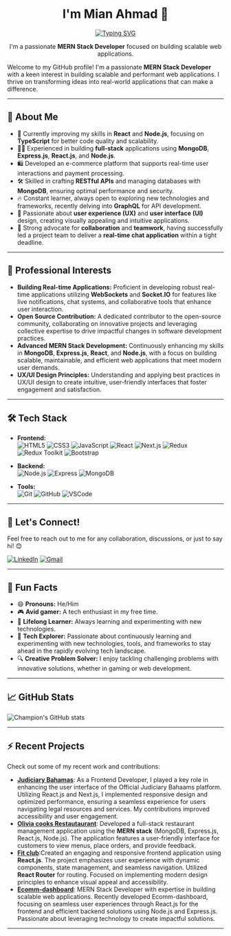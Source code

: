 <div align="center">

# **I'm Mian Ahmad 👋**
[![Typing SVG](https://readme-typing-svg.demolab.com/?lines=MERN+Stack+Developer;Frontend+Developer;Passionate+about+Coding)](https://git.io/typing-svg)

I'm a passionate **MERN Stack Developer** focused on building scalable web applications.
</div>

Welcome to my GitHub profile! I'm a passionate **MERN Stack Developer** with a keen interest in building scalable and performant web applications. I thrive on transforming ideas into real-world applications that can make a difference.

---

## 🚀 About Me

- 🌱 Currently improving my skills in **React** and **Node.js**, focusing on **TypeScript** for better code quality and scalability.
- 👨‍💻 Experienced in building **full-stack** applications using **MongoDB**, **Express.js**, **React.js**, and **Node.js**. 
- 🛍️ Developed an e-commerce platform that supports real-time user interactions and payment processing.
- 🛠 Skilled in crafting **RESTful APIs** and managing databases with **MongoDB**, ensuring optimal performance and security.
- 🔥 Constant learner, always open to exploring new technologies and frameworks, recently delving into **GraphQL** for API development.
- 🎯 Passionate about **user experience (UX)** and **user interface (UI)** design, creating visually appealing and intuitive applications.
- 🤝 Strong advocate for **collaboration** and **teamwork**, having successfully led a project team to deliver a **real-time chat application** within a tight deadline.

---

## 💼 Professional Interests

- **Building Real-time Applications:** Proficient in developing robust real-time applications utilizing **WebSockets** and **Socket.IO** for features like live notifications, chat systems, and collaborative tools that enhance user interaction.
- **Open Source Contribution:** A dedicated contributor to the open-source community, collaborating on innovative projects and leveraging collective expertise to drive impactful changes in software development practices.
- **Advanced MERN Stack Development:** Continuously enhancing my skills in **MongoDB**, **Express.js**, **React**, and **Node.js**, with a focus on building scalable, maintainable, and efficient web applications that meet modern user demands.
- **UX/UI Design Principles:** Understanding and applying best practices in UX/UI design to create intuitive, user-friendly interfaces that foster engagement and satisfaction.

---

## 🛠️ Tech Stack


- **Frontend:**    
  ![HTML5](https://img.shields.io/badge/HTML5-E34F26?style=for-the-badge&logo=html5&logoColor=white) 
  ![CSS3](https://img.shields.io/badge/CSS3-1572B6?style=for-the-badge&logo=css3&logoColor=white)
  ![JavaScript](https://img.shields.io/badge/JavaScript-323330?style=for-the-badge&logo=javascript&logoColor=F7DF1E)
  ![React](https://img.shields.io/badge/React-20232A?style=for-the-badge&logo=react&logoColor=61DAFB)
  ![Next.js](https://img.shields.io/badge/Next.js-000000?style=for-the-badge&logo=next.js&logoColor=white)
  ![Redux](https://img.shields.io/badge/Redux-764ABC?style=for-the-badge&logo=redux&logoColor=white)
  ![Redux Toolkit](https://img.shields.io/badge/Redux%20Toolkit-593D88?style=for-the-badge&logo=redux&logoColor=white)
  ![Bootstrap](https://img.shields.io/badge/Bootstrap-563D7C?style=for-the-badge&logo=bootstrap&logoColor=white)

- **Backend:**    
  ![Node.js](https://img.shields.io/badge/Node.js-339933?style=for-the-badge&logo=nodedotjs&logoColor=white)
  ![Express](https://img.shields.io/badge/Express.js-404D59?style=for-the-badge)
  ![MongoDB](https://img.shields.io/badge/MongoDB-4EA94B?style=for-the-badge&logo=mongodb&logoColor=white)

- **Tools:**    
  ![Git](https://img.shields.io/badge/Git-F05032?style=for-the-badge&logo=git&logoColor=white)
  ![GitHub](https://img.shields.io/badge/GitHub-181717?style=for-the-badge&logo=github&logoColor=white)
  ![VSCode](https://img.shields.io/badge/VS%20Code-007ACC?style=for-the-badge&logo=visual-studio-code&logoColor=white)

---

## 💬 Let's Connect!

Feel free to reach out to me for any collaboration, discussions, or just to say hi! 😊

[![LinkedIn](https://img.shields.io/badge/LinkedIn-0A66C2?style=for-the-badge&logo=linkedin&logoColor=white)](https://www.linkedin.com/in/mian-ahmad-764882262/) 
[![Gmail](https://img.shields.io/badge/Gmail-D14836?style=for-the-badge&logo=gmail&logoColor=white)](mailto:ahmadsharif965@gmail.com)

---

## 👀 Fun Facts

- 😄 **Pronouns:** He/Him
- 🎮 **Avid gamer:** A tech enthusiast in my free time.
- 🧠 **Lifelong Learner:** Always learning and experimenting with new technologies.
- 🌱 **Tech Explorer:** Passionate about continuously learning and experimenting with new technologies, tools, and frameworks to stay ahead in the rapidly evolving tech landscape.
- 🔍 **Creative Problem Solver:** I enjoy tackling challenging problems with innovative solutions, whether in gaming or web development.
---

## 📈 GitHub Stats

![Champion's GitHub stats](https://github-readme-stats.vercel.app/api?username=itx-Champion&show_icons=true&theme=radical)

---

## ⚡ Recent Projects

Check out some of my recent work and contributions:
- **[Judiciary Bahamas](https://github.com/muhsansattar/judiciary-system.git)**: As a Frontend Developer, I played a key role in enhancing the user interface of the Official Judiciary Bahaams platform. Utilizing React.js and Next.js, I implemented responsive design and optimized performance, ensuring a seamless experience for users navigating legal resources and services. My contributions improved accessibility and user engagement.
- **[Olivia cooks Restautaurant](https://github.com/itx-Champion/Olivi-cooks-restaurant.git)**: Developed a full-stack restaurant management application using the **MERN stack** (MongoDB, Express.js, React.js, Node.js). The application features a user-friendly interface for customers to view menus, place orders, and provide feedback.
- **[Fit club](https://github.com/itx-Champion/Fit-club.git)**:Created an engaging and responsive frontend application using **React.js**. The project emphasizes user experience with dynamic components, state management, and seamless navigation. Utilized **React Router** for routing. Focused on implementing modern design principles to enhance visual appeal and accessibility.
- **[Ecomm-dashboard](https://github.com/itx-Champion/E-Comm-dashboard.git)**: MERN Stack Developer with expertise in building scalable web applications. Recently developed Ecomm-dashboard, focusing on seamless user experiences through React.js for the frontend and efficient backend solutions using Node.js and Express.js. Passionate about leveraging technology to create impactful solutions.
---

<!--
itx-Champion/itx-Champion is a ✨ special ✨ repository because its `README.md` (this file) appears on your GitHub profile.
You can click the Preview link to take a look at your changes.
-->
